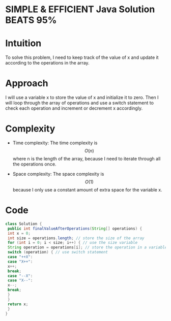 # SIMPLE & EFFICIENT Java Solution BEATS 95%

# Intuition
To solve this problem, I need to keep track of the value of x and update it according to the operations in the array.
# Approach
I will use a variable x to store the value of x and initialize it to zero. Then I will loop through the array of operations and use a switch statement to check each operation and increment or decrement x accordingly.

# Complexity
- Time complexity:
The time complexity is $$O(n)$$ where n is the length of the array, because I need to iterate through all the operations once.

- Space complexity:
The space complexity is $$O(1)$$ because I only use a constant amount of extra space for the variable x.

# Code
```JAVA
class Solution {
 public int finalValueAfterOperations(String[] operations) {
 int x = 0;
 int size = operations.length; // store the size of the array
 for (int i = 0; i < size; i++) { // use the size variable
 String operation = operations[i]; // store the operation in a variable
 switch (operation) { // use switch statement
 case "++X":
 case "X++":
 x++;
 break;
 case "--X":
 case "X--":
 x--;
 break;
 }
 }
 return x;
 }
}

```